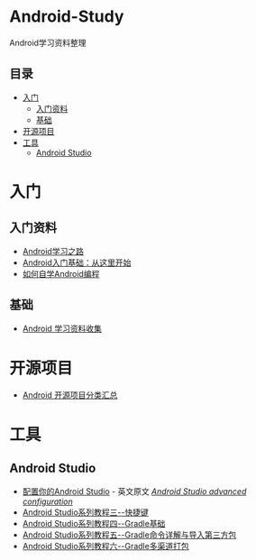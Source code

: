 # Android-Study
Android学习资料整理

## 目录

- [入门](#入门)
  - [入门资料](#入门资料)
  - [基础](#基础)
- [开源项目]($开源项目)
- [工具](#工具)
  - [Android Studio](#android-studio)
  

# 入门

## 入门资料

* [Android学习之路](http://stormzhang.com/android/2014/07/07/learn-android-from-rookie/)
* [Android入门基础：从这里开始](http://hukai.me/android-training-course-in-chinese/basics/index.html)
* [如何自学Android编程](http://stormzhang.com/android/2016/01/21/learn-android-byself/)

## 基础

* [Android 学习资料收集](https://github.com/Freelander/Android_Data)

# 开源项目

* [Android 开源项目分类汇总](https://github.com/Trinea/android-open-project)

# 工具

## Android Studio

* [配置你的Android Studio](http://liukun.engineer/2016/04/10/Android-Studio-advanced-configuration/) - 英文原文 *[Android Studio advanced configuration](https://medium.com/google-developer-experts/configuring-android-studio-4aa4f54f1153#.cnxns55fh)*
* [Android Studio系列教程三--快捷键 ](http://stormzhang.com/devtools/2014/12/09/android-studio-tutorial3/)
* [Android Studio系列教程四--Gradle基础 ](http://stormzhang.com/devtools/2014/12/18/android-studio-tutorial4/)
* [Android Studio系列教程五--Gradle命令详解与导入第三方包 ](http://stormzhang.com/devtools/2015/01/05/android-studio-tutorial5/)
* [Android Studio系列教程六--Gradle多渠道打包 ](http://stormzhang.com/devtools/2015/01/15/android-studio-tutorial6/)
